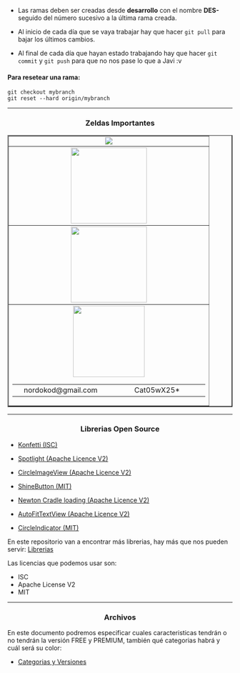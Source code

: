 * Las ramas deben ser creadas desde **desarrollo** con el nombre **DES-** seguido del número sucesivo a la última rama creada.

* Al inicio de cada día que se vaya trabajar hay que hacer `git pull` para bajar los últimos cambios.

* Al final de cada día que hayan estado trabajando hay que hacer `git commit` y `git push` para que no nos pase lo que a Javi :v

<h4>Para resetear una rama:</h4>

```
git checkout mybranch
git reset --hard origin/mybranch
```

--------------------
<h3 align="center">Zeldas Importantes</h3>

<table align="center" border="2" width="600px">
	<!-- ASANA -->
	<tr>
		<td align="center">
			<a href="https://app.asana.com/0/994194906355846/994194906355846" target="_blank">
		          <img src="https://upload.wikimedia.org/wikipedia/commons/thumb/3/3b/Asana_logo.svg/105px-Asana_logo.svg.png">
	        </a>
		</td>
	</tr>
	<!-- FIREBASE -->
	<tr>
		<td align="center">
			<a href="https://console.firebase.google.com/u/3/project/nordoscio/overview" target="_blank">
		          <img width="170px" src="https://firebase.google.com/_static/3aadba8ea3/images/firebase/lockup.png?hl=es-419">
	        </a>
		</td>
	</tr>
	<!-- GOOGLE PLAY -->
	<tr>
		<td align="center">
			<a href="https://xnxx.com" target="_blank">
		          <img width="170px" src="https://www.gstatic.com/android/market_images/web/play_prism_hlock_2x.png">
	        </a>
		</td>
	</tr>
	<!-- GMAIL -->
	<tr>
		<td align="center">
			<a href="https://gmail.com" target="_blank">
		          <img width="160px" src="https://ssl.gstatic.com/ui/v1/icons/mail/rfr/logo_gmail_lockup_light_2x.png">
	        </a>
	        <table width="400px">
	        <tr>
	        <td align="center" width="200px">
	        nordokod@gmail.com
	        </td>
	         <td align="center" width="200px">
	        Cat05wX25*
	        </td>
	        </tr>
			</table>
		</td>
	</tr>
</table>

--------------------
<h3 align="center">Librerias Open Source</h3>

* [Konfetti (ISC)](https://github.com/DanielMartinus/konfetti)

* [Spotlight (Apache Licence V2)](https://github.com/TakuSemba/Spotlight)

* [CircleImageView (Apache Licence V2)](https://github.com/hdodenhof/CircleImageView)

* [ShineButton (MIT)](https://github.com/ChadCSong/ShineButton)

* [Newton Cradle loading (Apache Licence V2)](https://github.com/yankai-victor/Loading)

* [AutoFitTextView (Apache Licence V2)](https://github.com/grantland/android-autofittextview)

* [CircleIndicator (MIT)](https://github.com/ongakuer/CircleIndicator)

En este repositorio van a encontrar más librerias, hay más que nos pueden servir: 
[Librerias](https://github.com/wasabeef/awesome-android-ui)

Las licencias que podemos usar son:
*  ISC
*  Apache License V2
*  MIT
--------------------
<h3 align="center">Archivos</h3>
En este documento podremos especificar cuales caracteristicas tendrán o no tendrán la versión FREE y PREMIUM, también qué categorias habrá y cuál será su color:

* [Categorias y Versiones](https://docs.google.com/document/d/1hL3w2boLS-jKNIpPk_PpA0v3Q2RoGQVAI5t3Sxo1Xoc/edit?usp=sharing)
